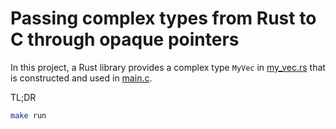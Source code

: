 # Passing complex types from Rust to C through opaque pointers

In this project, a Rust library provides a complex type `MyVec` in [my_vec.rs](src/my_vec.rs)
that is constructed and used in [main.c](src/main.c).

TL;DR

```bash
make run
```
